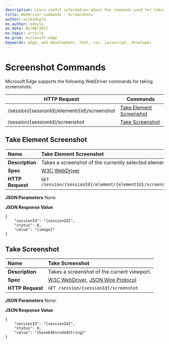 ---description: Learn useful information about the commands used for taking screenshots  for the WebDriver API.
title: Webdriver commands - Screenshots
author: erikadoyle
ms.author: edoyle
ms.date: 02/08/2017
ms.topic: article
ms.prod: microsoft-edge
keywords: edge, web development, html, css, javascript, developer
---# Screenshot CommandsMicrosoft Edge supports the following WebDriver commands for taking screenshots:| HTTP Request | Commands || ------------ | -------- || /session/{sessionId}/element/{id}/screenshot| [Take Element Screenshot](#take-element-screenshot)|| /session/{sessionId}/screenshot| [Take Screenshot](#take-screenshot)|## Take Element Screenshot| **Name** | Take Element Screenshot || :------- | :------- || **Description** | Takes a screenshot of the currently selected element. || **Spec** | [W3C WebDriver](https://w3c.github.io/webdriver/webdriver-spec.html#take-element-screenshot) || **HTTP Request** | `GET /session/{sessionId}/element/{elementId}/screenshot` |**JSON Parameters**None**JSON Response Value**```{    "sessionId": "{sessionId}",    "status": 0,    "value": "{image}"}```## Take Screenshot| **Name** | Take Screenshot || :------- | :---------- || **Description** | Takes a screenshot of the current viewport. || **Spec** | [W3C WebDriver](https://w3c.github.io/webdriver/webdriver-spec.html#take-screenshot), [JSON Wire Protocol](https://code.google.com/p/selenium/wiki/JsonWireProtocol#/session/:sessionId/screenshot) || **HTTP Request** | `GET /session/{sessionId}/screenshot` |**JSON Parameters**None.**JSON Response Value**```{    "sessionId": "{sessionId}",    "status": 0,    "value": "{base64EncodedString}"}```